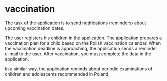 # vaccination

The task of the application is to send notifications (reminders) about upcoming vaccination dates.

The user registers his children in the application. The application prepares a vaccination plan for a child based on the Polish vaccination calendar. When the vaccination deadline is approaching, the application sends a reminder e-mail to the user. After vaccination, you must complete the data in the application.

In a similar way, the application reminds about periodic examinations of children and adolescents recommended in Poland.
